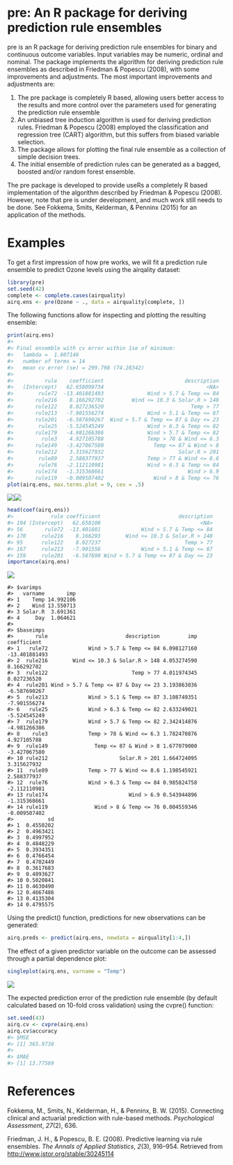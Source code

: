 pre: An R package for deriving prediction rule ensembles
========================================================

pre is an R package for deriving prediction rule ensembles for binary and continuous outcome variables. Input variables may be numeric, ordinal and nominal. The package implements the algorithm for deriving prediction rule ensembles as described in Friedman & Popescu (2008), with some improvements and adjustments. The most important improvements and adjustments are:

1.  The pre package is completely R based, allowing users better access to the results and more control over the parameters used for generating the prediction rule ensemble
2.  An unbiased tree induction algorithm is used for deriving prediction rules. Friedman & Popescu (2008) employed the classification and regression tree (CART) algorithm, but this suffers from biased variable selection.
3.  The package allows for plotting the final rule ensemble as a collection of simple decision trees.
4.  The initial ensemble of prediction rules can be generated as a bagged, boosted and/or random forest ensemble.

The pre package is developed to provide useRs a completely R based implementation of the algorithm described by Friedman & Popescu (2008). However, note that pre is under development, and much work still needs to be done. See Fokkema, Smits, Kelderman, & Penninx (2015) for an application of the methods.

Examples
========

To get a first impression of how pre works, we will fit a prediction rule ensemble to predict Ozone levels using the airqality dataset:

``` r
library(pre)
set.seed(42)
complete <- complete.cases(airquality)
airq.ens <- pre(Ozone ~ ., data = airquality[complete, ])
```

The following functions allow for inspecting and plotting the resulting ensemble:

``` r
print(airq.ens)
#> 
#> Final ensemble with cv error within 1se of minimum: 
#>   lambda =  1.607146
#>   number of terms = 14
#>   mean cv error (se) = 299.798 (74.28342) 
#> 
#>          rule    coefficient                          description
#>   (Intercept)   62.658099734                                 <NA>
#>        rule72  -13.401881493              Wind > 5.7 & Temp <= 84
#>       rule216    8.166292702         Wind <= 10.3 & Solar.R > 148
#>       rule122    8.027236520                            Temp > 77
#>       rule213   -7.901556274              Wind > 5.1 & Temp <= 87
#>       rule201   -6.587690267  Wind > 5.7 & Temp <= 87 & Day <= 23
#>        rule25   -5.524545249              Wind > 6.3 & Temp <= 82
#>       rule179   -4.981266386              Wind > 5.7 & Temp <= 82
#>         rule3    4.927105788              Temp > 78 & Wind <= 6.3
#>       rule149   -3.427067580                Temp <= 87 & Wind > 8
#>       rule212    3.315627932                        Solar.R > 201
#>        rule89    2.588377937              Temp > 77 & Wind <= 8.6
#>        rule76   -2.112110981              Wind > 6.3 & Temp <= 84
#>       rule174   -1.315368661                           Wind > 6.9
#>       rule119   -0.009507402                Wind > 8 & Temp <= 76
plot(airq.ens, max.terms.plot = 9, cex = .5)
```

![](inst/README-figures/README-unnamed-chunk-3-1.png)![](inst/README-figures/README-unnamed-chunk-3-2.png)

``` r
head(coef(airq.ens))
#>            rule coefficient                         description
#> 194 (Intercept)   62.658100                                <NA>
#> 56       rule72  -13.401881             Wind > 5.7 & Temp <= 84
#> 170     rule216    8.166293        Wind <= 10.3 & Solar.R > 148
#> 95      rule122    8.027237                           Temp > 77
#> 167     rule213   -7.901556             Wind > 5.1 & Temp <= 87
#> 159     rule201   -6.587690 Wind > 5.7 & Temp <= 87 & Day <= 23
importance(airq.ens)
```

![](inst/README-figures/README-unnamed-chunk-3-3.png)

    #> $varimps
    #>   varname       imp
    #> 1    Temp 14.992106
    #> 2    Wind 13.550713
    #> 3 Solar.R  3.691361
    #> 4     Day  1.064621
    #> 
    #> $baseimps
    #>       rule                         description         imp   coefficient
    #> 1   rule72             Wind > 5.7 & Temp <= 84 6.098127160 -13.401881493
    #> 2  rule216        Wind <= 10.3 & Solar.R > 148 4.053274590   8.166292702
    #> 3  rule122                           Temp > 77 4.011974345   8.027236520
    #> 4  rule201 Wind > 5.7 & Temp <= 87 & Day <= 23 3.193863036  -6.587690267
    #> 5  rule213             Wind > 5.1 & Temp <= 87 3.108749351  -7.901556274
    #> 6   rule25             Wind > 6.3 & Temp <= 82 2.633249021  -5.524545249
    #> 7  rule179             Wind > 5.7 & Temp <= 82 2.342414876  -4.981266386
    #> 8    rule3             Temp > 78 & Wind <= 6.3 1.782470876   4.927105788
    #> 9  rule149               Temp <= 87 & Wind > 8 1.677079000  -3.427067580
    #> 10 rule212                       Solar.R > 201 1.664724095   3.315627932
    #> 11  rule89             Temp > 77 & Wind <= 8.6 1.198545921   2.588377937
    #> 12  rule76             Wind > 6.3 & Temp <= 84 0.985824758  -2.112110981
    #> 13 rule174                          Wind > 6.9 0.543944896  -1.315368661
    #> 14 rule119               Wind > 8 & Temp <= 76 0.004559346  -0.009507402
    #>           sd
    #> 1  0.4550202
    #> 2  0.4963421
    #> 3  0.4997952
    #> 4  0.4848229
    #> 5  0.3934351
    #> 6  0.4766454
    #> 7  0.4702449
    #> 8  0.3617683
    #> 9  0.4893627
    #> 10 0.5020841
    #> 11 0.4630490
    #> 12 0.4667486
    #> 13 0.4135304
    #> 14 0.4795575

Using the predict() function, predictions for new observations can be generated:

``` r
airq.preds <- predict(airq.ens, newdata = airquality[1:4,])
```

The effect of a given predictor variable on the outcome can be assessed through a partial dependence plot:

``` r
singleplot(airq.ens, varname = "Temp")
```

![](inst/README-figures/README-unnamed-chunk-5-1.png)

The expected prediction error of the prediction rule ensemble (by default calculated based on 10-fold cross validation) using the cvpre() function:

``` r
set.seed(43)
airq.cv <- cvpre(airq.ens)
airq.cv$accuracy
#> $MSE
#> [1] 365.9738
#> 
#> $MAE
#> [1] 13.77589
```

References
==========

Fokkema, M., Smits, N., Kelderman, H., & Penninx, B. W. (2015). Connecting clinical and actuarial prediction with rule-based methods. *Psychological Assessment*, *27*(2), 636.

Friedman, J. H., & Popescu, B. E. (2008). Predictive learning via rule ensembles. *The Annals of Applied Statistics*, *2*(3), 916–954. Retrieved from <http://www.jstor.org/stable/30245114>
